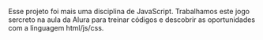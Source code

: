 Esse projeto foi mais uma disciplina de JavaScript. Trabalhamos este jogo sercreto na aula da Alura para treinar códigos e descobrir as oportunidades com a linguagem html/js/css.
